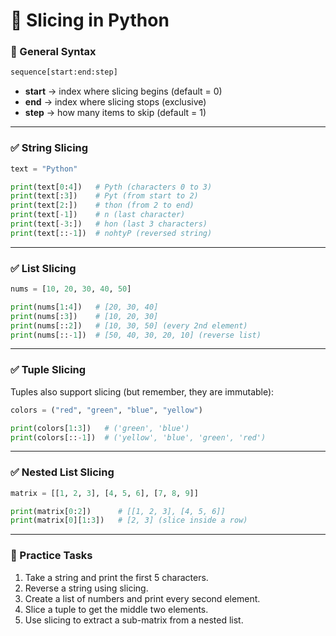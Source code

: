 # 📝 Slicing in Python

### 🔹 General Syntax

```python
sequence[start:end:step]
```

* **start** → index where slicing begins (default = 0)
* **end** → index where slicing stops (exclusive)
* **step** → how many items to skip (default = 1)

---

### ✅ String Slicing

```python
text = "Python"

print(text[0:4])   # Pyth (characters 0 to 3)
print(text[:3])    # Pyt (from start to 2)
print(text[2:])    # thon (from 2 to end)
print(text[-1])    # n (last character)
print(text[-3:])   # hon (last 3 characters)
print(text[::-1])  # nohtyP (reversed string)
```

---

### ✅ List Slicing

```python
nums = [10, 20, 30, 40, 50]

print(nums[1:4])   # [20, 30, 40]
print(nums[:3])    # [10, 20, 30]
print(nums[::2])   # [10, 30, 50] (every 2nd element)
print(nums[::-1])  # [50, 40, 30, 20, 10] (reverse list)
```

---

### ✅ Tuple Slicing

Tuples also support slicing (but remember, they are immutable):

```python
colors = ("red", "green", "blue", "yellow")

print(colors[1:3])   # ('green', 'blue')
print(colors[::-1])  # ('yellow', 'blue', 'green', 'red')
```

---

### ✅ Nested List Slicing

```python
matrix = [[1, 2, 3], [4, 5, 6], [7, 8, 9]]

print(matrix[0:2])      # [[1, 2, 3], [4, 5, 6]]
print(matrix[0][1:3])   # [2, 3] (slice inside a row)
```

---

### 📝 Practice Tasks

1. Take a string and print the first 5 characters.
2. Reverse a string using slicing.
3. Create a list of numbers and print every second element.
4. Slice a tuple to get the middle two elements.
5. Use slicing to extract a sub-matrix from a nested list.

